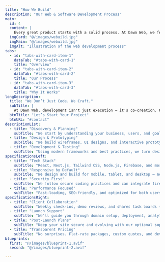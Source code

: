 ```yaml
---
title: "How We Build"
description: "Our Web & Software Development Process"
main:
  id: 4
  content: |
    Every great product starts with a solid process. At Dawn Web, we follow a methodical yet flexible approach that blends creativity, collaboration, and technical excellence. Whether you're getting a website, an app, or a fully-managed platform — this is how we build digital experiences that last.
  imgCard: "@/images/webuild.jpg"
  imgMain: "@/images/webuild.jpg"
  imgAlt: "Illustration of the web development process"
tabs:
  - id: "tabs-with-card-item-1"
    dataTab: "#tabs-with-card-1"
    title: "Overview"
  - id: "tabs-with-card-item-2"
    dataTab: "#tabs-with-card-2"
    title: "Our Process"
  - id: "tabs-with-card-item-3"
    dataTab: "#tabs-with-card-3"
    title: "Why It Works"
longDescription:
  title: "We Don’t Just Code. We Craft."
  subTitle: |
    At Dawn Web, development isn't just execution — it's co-creation. Our process balances vision with structure, and design with performance. From the first discovery call to long-term support, we treat your product like it's our own.
  btnTitle: "Let’s Start Your Project"
  btnURL: "#contact"
descriptionList:
  - title: "Discovery & Planning"
    subTitle: "We start by understanding your business, users, and goals. Then we map out a game plan that aligns with your vision and budget."
  - title: "Design & Prototyping"
    subTitle: "We build wireframes, UI designs, and interactive prototypes so you can visualize the final product before we code a line."
  - title: "Development & Testing"
    subTitle: "Using modern frameworks and best practices, we turn designs into working products with clean, scalable code — thoroughly tested."
specificationsLeft:
  - title: "Tech Stack"
    subTitle: "React, Next.js, Tailwind CSS, Node.js, Firebase, and more — chosen to fit your project, not the trend."
  - title: "Responsive by Default"
    subTitle: "We design and build for mobile, tablet, and desktop — no extra charge, no compromises."
  - title: "Security First"
    subTitle: "We follow secure coding practices and can integrate firewalls, backups, and SSL from day one."
  - title: "Performance Focused"
    subTitle: "Fast-loading, SEO-friendly, and optimized for both users and search engines."
specificationsRight:
  - title: "Client Collaboration"
    subTitle: "Weekly check-ins, demo reviews, and shared task boards — you’re always in the loop."
  - title: "Launch Support"
    subTitle: "We’ll guide you through domain setup, deployment, analytics, and hosting — no stress."
  - title: "Post-Launch Plans"
    subTitle: "Keep your site secure and evolving with our optional support and maintenance plans."
  - title: "Transparent Pricing"
    subTitle: "No surprises. Flat-rate packages, custom quotes, and dev plans that scale with your needs."
blueprints:
  first: "@/images/blueprint-1.avif"
  second: "@/images/blueprint-2.avif"

---
```

